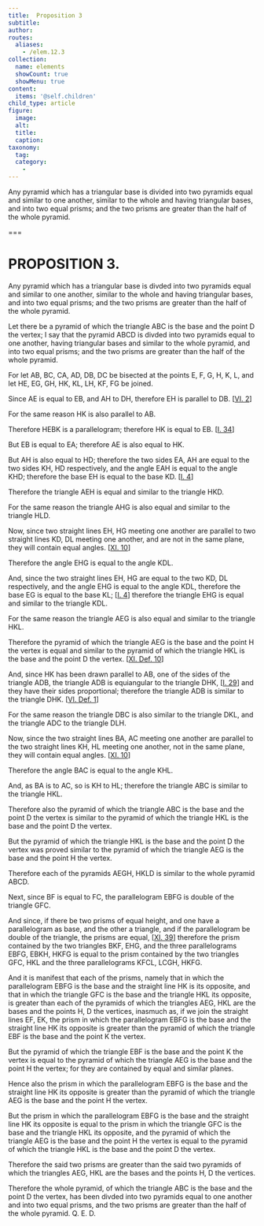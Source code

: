 ```yaml
---
title:  Proposition 3
subtitle: 
author:
routes:
  aliases:
    - /elem.12.3
collection:
  name: elements
  showCount: true
  showMenu: true
content:
  items: '@self.children'
child_type: article
figure:
  image:
  alt:
  title:
  caption:
taxonomy:
  tag:
  category:
    - 
---
```


<p><hi rend="ital">Any pyramid which has a triangular base is divided into two pyramids equal and similar to one another</hi>, <hi rend="ital">similar to the whole and having triangular bases</hi>, <hi rend="ital">and into two equal prisms; and the two prisms are greater than the half of the whole pyramid.</hi>
      </p>

===

<h1>PROPOSITION 3.</h1>
<p><span class="ital">Any pyramid which has a triangular base is divded into two pyramids equal and similar to one another</span>, <span class="ital">similar to the whole and having triangular bases</span>, <span class="ital">and into two equal prisms; and the two prisms are greater than the half of the whole pyramid.</span>
      </p>

<p>Let there be a pyramid of which the triangle <span class="ital">ABC</span> is the base and the point <span class="ital">D</span> the vertex; I say that the pyramid <span class="ital">ABCD</span> is divded into two pyramids equal to one another, having triangular bases and similar to the whole pyramid, and into two equal prisms; and the two prisms are greater than the half of the whole pyramid. 
      </p>

<p>For let <span class="ital">AB</span>, <span class="ital">BC</span>, <span class="ital">CA</span>, <span class="ital">AD</span>, <span class="ital">DB</span>, <span class="ital">DC</span> be bisected at the points <span class="ital">E</span>, <span class="ital">F</span>, <span class="ital">G</span>, <span class="ital">H</span>, <span class="ital">K</span>, <span class="ital">L</span>, and let <span class="ital">HE</span>, <span class="ital">EG</span>, <span class="ital">GH</span>, <span class="ital">HK</span>, <span class="ital">KL</span>, <span class="ital">LH</span>, <span class="ital">KF</span>, <span class="ital">FG</span> be joined. </p>

<p>Since <span class="ital">AE</span> is equal to <span class="ital">EB</span>, and <span class="ital">AH</span> to <span class="ital">DH</span>, therefore <span class="ital">EH</span> is parallel to <span class="ital">DB</span>. [<a href="/elem.6.2">VI. 2</a>] <pb n="379"/></p>

<p>For the same reason <span class="ital">HK</span> is also parallel to <span class="ital">AB</span>. </p>

<p>Therefore <span class="ital">HEBK</span> is a parallelogram; therefore <span class="ital">HK</span> is equal to <span class="ital">EB</span>. [<a href="/elem.1.34">I. 34</a>] </p>

<p>But <span class="ital">EB</span> is equal to <span class="ital">EA</span>; therefore <span class="ital">AE</span> is also equal to <span class="ital">HK</span>. </p>

<p>But <span class="ital">AH</span> is also equal to <span class="ital">HD</span>; therefore the two sides <span class="ital">EA</span>, <span class="ital">AH</span> are equal to the two sides <span class="ital">KH</span>, <span class="ital">HD</span> respectively, and the angle <span class="ital">EAH</span> is equal to the angle <span class="ital">KHD</span>; therefore the base <span class="ital">EH</span> is equal to the base <span class="ital">KD</span>. [<a href="/elem.1.4">I. 4</a>] </p>

<p>Therefore the triangle <span class="ital">AEH</span> is equal and similar to the triangle <span class="ital">HKD</span>. </p>

<p>For the same reason the triangle <span class="ital">AHG</span> is also equal and similar to the triangle <span class="ital">HLD</span>. </p>

<p>Now, since two straight lines <span class="ital">EH</span>, <span class="ital">HG</span> meeting one another are parallel to two straight lines <span class="ital">KD</span>, <span class="ital">DL</span> meeting one another, and are not in the same plane, they will contain equal angles. [<a href="/elem.11.10">XI. 10</a>] </p>

<p>Therefore the angle <span class="ital">EHG</span> is equal to the angle <span class="ital">KDL</span>. </p>

<p>And, since the two straight lines <span class="ital">EH</span>, <span class="ital">HG</span> are equal to the two <span class="ital">KD</span>, <span class="ital">DL</span> respectively, and the angle <span class="ital">EHG</span> is equal to the angle <span class="ital">KDL</span>, therefore the base <span class="ital">EG</span> is equal to the base <span class="ital">KL</span>; [<a href="/elem.1.4">I. 4</a>] therefore the triangle <span class="ital">EHG</span> is equal and similar to the triangle <span class="ital">KDL</span>. </p>

<p>For the same reason the triangle <span class="ital">AEG</span> is also equal and similar to the triangle <span class="ital">HKL</span>. </p>

<p>Therefore the pyramid of which the triangle <span class="ital">AEG</span> is the base and the point <span class="ital">H</span> the vertex is equal and similar to the pyramid of which the triangle <span class="ital">HKL</span> is the base and the point <span class="ital">D</span> the vertex. [<a href="/elem.11.def.10">XI. Def. 10</a>] </p>

<p>And, since <span class="ital">HK</span> has been drawn parallel to <span class="ital">AB</span>, one of the sides of the triangle <span class="ital">ADB</span>, <pb n="380"/>the triangle <span class="ital">ADB</span> is equiangular to the triangle <span class="ital">DHK</span>, [<a href="/elem.1.29">I. 29</a>] and they have their sides proportional; therefore the triangle <span class="ital">ADB</span> is similar to the triangle <span class="ital">DHK</span>. [<a href="/elem.6.def.1">VI. Def. 1</a>] </p>

<p>For the same reason the triangle <span class="ital">DBC</span> is also similar to the triangle <span class="ital">DKL</span>, and the triangle <span class="ital">ADC</span> to the triangle <span class="ital">DLH</span>. </p>

<p>Now, since the two straight lines <span class="ital">BA</span>, <span class="ital">AC</span> meeting one another are parallel to the two straight lines <span class="ital">KH</span>, <span class="ital">HL</span> meeting one another, not in the same plane, they will contain equal angles. [<a href="/elem.11.10">XI. 10</a>] </p>

<p>Therefore the angle <span class="ital">BAC</span> is equal to the angle <span class="ital">KHL</span>. </p>

<p>And, as <span class="ital">BA</span> is to <span class="ital">AC</span>, so is <span class="ital">KH</span> to <span class="ital">HL</span>; therefore the triangle <span class="ital">ABC</span> is similar to the triangle <span class="ital">HKL</span>. </p>

<p>Therefore also the pyramid of which the triangle <span class="ital">ABC</span> is the base and the point <span class="ital">D</span> the vertex is similar to the pyramid of which the triangle <span class="ital">HKL</span> is the base and the point <span class="ital">D</span> the vertex. </p>

<p>But the pyramid of which the triangle <span class="ital">HKL</span> is the base and the point <span class="ital">D</span> the vertex was proved similar to the pyramid of which the triangle <span class="ital">AEG</span> is the base and the point <span class="ital">H</span> the vertex. </p>

<p>Therefore each of the pyramids <span class="ital">AEGH</span>, <span class="ital">HKLD</span> is similar to the whole pyramid <span class="ital">ABCD</span>. </p>

<p>Next, since <span class="ital">BF</span> is equal to <span class="ital">FC</span>, the parallelogram <span class="ital">EBFG</span> is double of the triangle <span class="ital">GFC</span>. </p>

<p>And since, if there be two prisms of equal height, and one have a parallelogram as base, and the other a triangle, and if the parallelogram be double of the triangle, the prisms are equal, [<a href="/elem.11.39">XI. 39</a>] therefore the prism contained by the two triangles <span class="ital">BKF</span>, <span class="ital">EHG</span>, and the three parallelograms <span class="ital">EBFG</span>, <span class="ital">EBKH</span>, <span class="ital">HKFG</span> is equal to the prism contained by the two triangles <span class="ital">GFC</span>, <span class="ital">HKL</span> and the three parallelograms <span class="ital">KFCL</span>, <span class="ital">LCGH</span>, <span class="ital">HKFG</span>. </p>

<p>And it is manifest that each of the prisms, namely that in which the parallelogram <span class="ital">EBFG</span> is the base and the straight line <span class="ital">HK</span> is its opposite, and that in which the triangle <span class="ital">GFC</span> is the base and the triangle <span class="ital">HKL</span> its opposite, is greater than each of the pyramids of which the triangles <span class="ital">AEG</span>, <span class="ital">HKL</span> are the bases and the points <span class="ital">H</span>, <span class="ital">D</span> the vertices, <pb n="381"/>inasmuch as, if we join the straight lines <span class="ital">EF</span>, <span class="ital">EK</span>, the prism in which the parallelogram <span class="ital">EBFG</span> is the base and the straight line <span class="ital">HK</span> its opposite is greater than the pyramid of which the triangle <span class="ital">EBF</span> is the base and the point <span class="ital">K</span> the vertex. </p>

<p>But the pyramid of which the triangle <span class="ital">EBF</span> is the base and the point <span class="ital">K</span> the vertex is equal to the pyramid of which the triangle <span class="ital">AEG</span> is the base and the point <span class="ital">H</span> the vertex; for they are contained by equal and similar planes. </p>

<p>Hence also the prism in which the parallelogram <span class="ital">EBFG</span> is the base and the straight line <span class="ital">HK</span> its opposite is greater than the pyramid of which the triangle <span class="ital">AEG</span> is the base and the point <span class="ital">H</span> the vertex. </p>

<p>But the prism in which the parallelogram <span class="ital">EBFG</span> is the base and the straight line <span class="ital">HK</span> its opposite is equal to the prism in which the triangle <span class="ital">GFC</span> is the base and the triangle <span class="ital">HKL</span> its opposite, and the pyramid of which the triangle <span class="ital">AEG</span> is the base and the point <span class="ital">H</span> the vertex is equal to the pyramid of which the triangle <span class="ital">HKL</span> is the base and the point <span class="ital">D</span> the vertex. </p>

<p>Therefore the said two prisms are greater than the said two pyramids of which the triangles <span class="ital">AEG</span>, <span class="ital">HKL</span> are the bases and the points <span class="ital">H</span>, <span class="ital">D</span> the vertices. </p>

<p>Therefore the whole pyramid, of which the triangle <span class="ital">ABC</span> is the base and the point <span class="ital">D</span> the vertex, has been divded into two pyramids equal to one another and into two equal prisms, and the two prisms are greater than the half of the whole pyramid. Q. E. D.</p>
